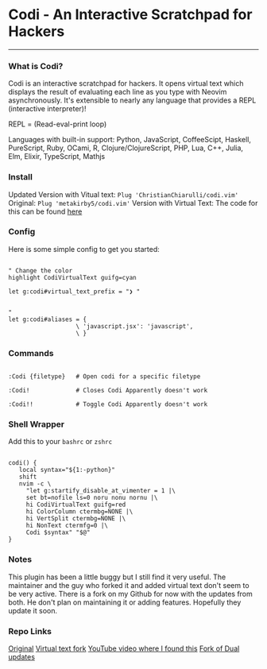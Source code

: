 # Codi - An Interactive Scratchpad for Hackers

---

### What is Codi?

Codi is an interactive scratchpad for hackers. It opens virtual text which displays the result of evaluating each line as you type with Neovim asynchronously. It's extensible to nearly any language that provides a REPL (interactive interpreter)!

REPL = (Read-eval-print loop)

Languages with built-in support: Python, JavaScript, CoffeeScipt, Haskell, PureScript, Ruby, OCami, R, Clojure/ClojureScript, PHP, Lua, C++, Julia, Elm, Elixir, TypeScript, Mathjs

### Install

Updated Version with Vitual text: `Plug 'ChristianChiarulli/codi.vim'`
Original: `Plug 'metakirby5/codi.vim'`
Version with Virtual Text: The code for this can be found [here](https://github.com/Pablo1107/codi.vim/tree/nvim-virtual-text)

### Config

Here is some simple config to get you started:

```

" Change the color
highlight CodiVirtualText guifg=cyan

let g:codi#virtual_text_prefix = "❯ "


"
let g:codi#aliases = {
                   \ 'javascript.jsx': 'javascript',
                   \ }

```

### Commands

```

:Codi {filetype}   # Open codi for a specific filetype

:Codi!             # Closes Codi Apparently doesn't work

:Codi!!            # Toggle Codi Apparently doesn't work

```

### Shell Wrapper

Add this to your `bashrc` or `zshrc`

```

codi() {
   local syntax="${1:-python}"
   shift
   nvim -c \
     "let g:startify_disable_at_vimenter = 1 |\
     set bt=nofile ls=0 noru nonu nornu |\
     hi CodiVirtualText guifg=red
     hi ColorColumn ctermbg=NONE |\
     hi VertSplit ctermbg=NONE |\
     hi NonText ctermfg=0 |\
     Codi $syntax" "$@"
}

```

### Notes

This plugin has been a little buggy but I still find it very useful. The maintainer and the guy who forked it and added virtual text don't seem to be very active. There is a fork on my Github for now with the updates from both. He don't plan on maintaining it or adding features. Hopefully they update it soon.

### Repo Links

[Original](https://github.com/Pablo1107/codi.vim/tree/nvim-virtual-text)
[Virtual text fork](https://github.com/Pablo1107/codi.vim/tree/nvim-virtual-text)
[YouTube video where I found this](https://www.youtube.com/watch?v=iGrUvcQyfhc)
[Fork of Dual updates](https://github.com/ChristianChiarulli/codi.vim)
